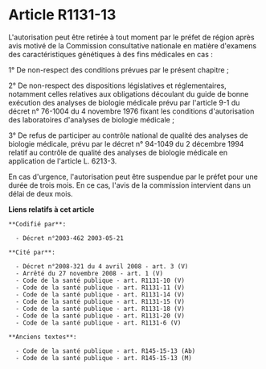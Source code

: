 # Article R1131-13

L'autorisation peut être retirée à tout moment par le préfet de région après avis motivé de la Commission consultative
nationale en matière d'examens des caractéristiques génétiques à des fins médicales en cas :

1° De non-respect des conditions prévues par le présent chapitre ;

2° De non-respect des dispositions législatives et réglementaires, notamment celles relatives aux obligations découlant du
guide de bonne exécution des analyses de biologie médicale prévu par l'article 9-1 du décret n° 76-1004 du 4 novembre 1976
fixant les conditions d'autorisation des laboratoires d'analyses de biologie médicale ;

3° De refus de participer au contrôle national de qualité des analyses de biologie médicale, prévu par le décret n° 94-1049
du 2 décembre 1994 relatif au contrôle de qualité des analyses de biologie médicale en application de l'article L. 6213-3.

En cas d'urgence, l'autorisation peut être suspendue par le préfet pour une durée de trois mois. En ce cas, l'avis de la
commission intervient dans un délai de deux mois.

**Liens relatifs à cet article**

	**Codifié par**:

	  - Décret n°2003-462 2003-05-21

	**Cité par**:

	  - Décret n°2008-321 du 4 avril 2008 - art. 3 (V)
	  - Arrêté du 27 novembre 2008 - art. 1 (V)
	  - Code de la santé publique - art. R1131-10 (V)
	  - Code de la santé publique - art. R1131-11 (V)
	  - Code de la santé publique - art. R1131-14 (V)
	  - Code de la santé publique - art. R1131-15 (V)
	  - Code de la santé publique - art. R1131-18 (V)
	  - Code de la santé publique - art. R1131-20 (V)
	  - Code de la santé publique - art. R1131-6 (V)

	**Anciens textes**:

	  - Code de la santé publique - art. R145-15-13 (Ab)
	  - Code de la santé publique - art. R145-15-13 (M)
